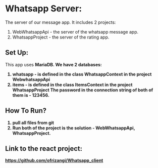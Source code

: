 # Whatsapp Server:

The server of our message app.
It includes 2 projects:
1. WebWhatsappApi - the server of the whatsapp message app.
2. WhatsappProject - the server of the rating app.

## Set Up:
This app uses <b>MariaDB.
We have 2 databases:
1. whatsapp - is defined in the class WhatsappContext in the project WebwhatsappApi
2. items -  is defined in the class ItemsContext in the project WhatsappProject
The password in the connection string of both of them is - 123456.

## How To Run?
1. pull all files from git
2. Run both of the project is the solution - WebWhatsappApi, WhatsappProject.


## Link to the react project:
https://github.com/ofrizangi/Whatsapp_client

